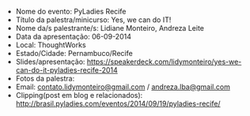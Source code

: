 - Nome do evento: PyLadies Recife
- Título da palestra/minicurso: Yes, we can do IT!
- Nome da/s palestrante/s: Lidiane Monteiro, Andreza Leite
- Data da apresentação: 06-09-2014
- Local: ThoughtWorks
- Estado/Cidade: Pernambuco/Recife
- Slides/apresentação: https://speakerdeck.com/lidymonteiro/yes-we-can-do-it-pyladies-recife-2014
- Fotos da palestra: 
- Email: contato.lidymonteiro@gmail.com / andreza.lba@gmail.com
- Clipping(post em blog e relacionados): http://brasil.pyladies.com/eventos/2014/09/19/pyladies-recife/